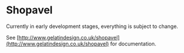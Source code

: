 # Shopavel

Currently in early development stages, everything is subject to change.

See [http://www.gelatindesign.co.uk/shopavel](http://www.gelatindesign.co.uk/shopavel) for documentation.
